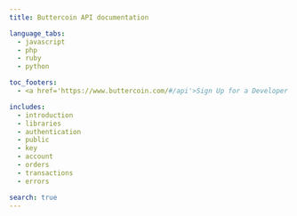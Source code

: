 ```yaml
---
title: Buttercoin API documentation

language_tabs:
  - javascript
  - php
  - ruby
  - python

toc_footers:
  - <a href='https://www.buttercoin.com/#/api'>Sign Up for a Developer Key</a>

includes:
  - introduction
  - libraries
  - authentication
  - public
  - key
  - account
  - orders
  - transactions
  - errors

search: true
---
```

